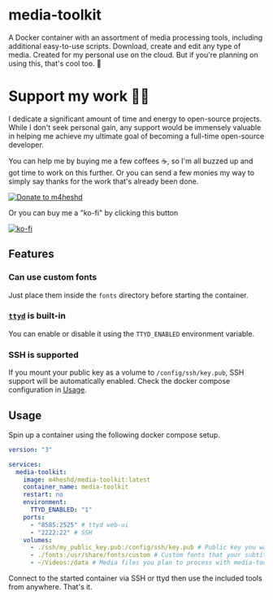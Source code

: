 # media-toolkit

A Docker container with an assortment of media processing tools, including additional easy-to-use scripts. Download,
create and edit any type of media. Created for my personal use on the cloud. But if you're planning on using this,
that's cool too. 🙂

# Support my work 🙏🏽

I dedicate a significant amount of time and energy to open-source projects. While I don't seek personal gain, any
support would be immensely valuable in helping me achieve my ultimate goal of becoming a full-time open-source
developer.

You can help me by buying me a few coffees ☕, so I'm all buzzed up and got time to work on this further.
Or you can send a few monies my way to simply say thanks for the work that's already been done.

[![Donate to m4heshd](https://i.ibb.co/8PgVcwK/Paypal.png)](https://paypal.variatix.net)

Or you can buy me a "ko-fi" by clicking this button

[![ko-fi](https://i.ibb.co/QmQknmc/ko-fi.png)](https://ko-fi.variatix.net)

## Features

### Can use custom fonts

Just place them inside the `fonts` directory before starting the container.

### [`ttyd`](https://github.com/tsl0922/ttyd) is built-in

You can enable or disable it using the `TTYD_ENABLED` environment variable.

### SSH is supported

If you mount your public key as a volume to `/config/ssh/key.pub`, SSH support will be automatically enabled. Check the
docker compose configuration in [Usage](#usage).

## Usage

Spin up a container using the following docker compose setup.

```yaml
version: "3"

services:
  media-toolkit:
    image: m4heshd/media-toolkit:latest
    container_name: media-toolkit
    restart: no
    environment:
      TTYD_ENABLED: "1"
    ports:
      - "8585:2525" # ttyd web-ui
      - "2222:22" # SSH
    volumes:
      - ./ssh/my_public_key.pub:/config/ssh/key.pub # Public key you want to use to access this container via SSH
      - ./fonts:/usr/share/fonts/custom # Custom fonts that your subtitles burn-in process might require
      - ~/Videos:/data # Media files you plan to process with media-toolkit
```

Connect to the started container via SSH or ttyd then use the included tools from anywhere. That's it.